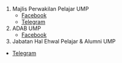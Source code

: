 1. Majlis Perwakilan Pelajar UMP
   * [Facebook](https://www.facebook.com/mppump.official)
   * [Telegram](http://t.me/mppump_official)
2. ADAB UMP
   * [Facebook](https://www.facebook.com/akademiadabump?mibextid=LQQJ4d)
3.  Jabatan Hal Ehwal Pelajar & Alumni UMP
   * [Telegram](https://t.me/hepumpcare)

